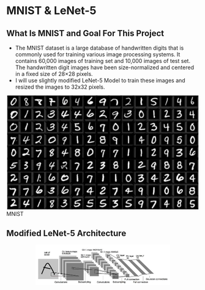 # MNIST & LeNet-5
## What Is MNIST and Goal For This Project
* The MNIST dataset is a large database of handwritten digits that is commonly used for training various image processing systems. It contains 60,000 images of training set and 10,000 images of test set. The handwritten digit images have been size-normalized and centered in a fixed size of 28×28 pixels. 
* I will use slightly modified LeNet-5 Model to train these images and resized the images to 32x32 pixels.
<div align="center"><img src="pictures/mnist_data.jpg" width="500"></div>
<div style="middle"> MNIST </div>

## Modified LeNet-5 Architecture
<div align="center"><img src="pictures/lenet-5.jpg" width="350"></div>

